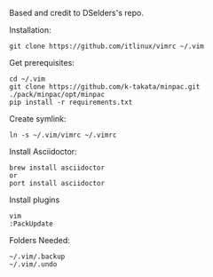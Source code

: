 Based and credit to DSelders's repo. 

Installation:

	git clone https://github.com/itlinux/vimrc ~/.vim

Get prerequisites:

	cd ~/.vim
	git clone https://github.com/k-takata/minpac.git ./pack/minpac/opt/minpac
	pip install -r requirements.txt

Create symlink:

	ln -s ~/.vim/vimrc ~/.vimrc

Install Asciidoctor:

	brew install asciidoctor
	or 
	port install asciidoctor

Install plugins
	
	vim
	:PackUpdate

Folders Needed:

	~/.vim/.backup
	~/.vim/.undo

